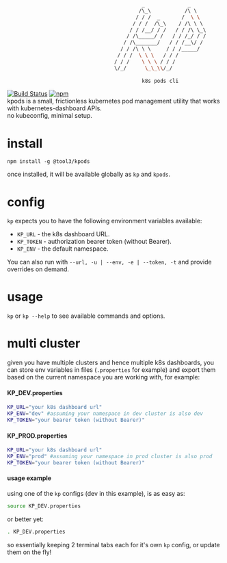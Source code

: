 ```bash
                                            _              _      
                                           /\_\           /\ \    
                                          / / /  _       /  \ \   
                                         / / /  /\_\    / /\ \ \  
                                        / / /__/ / /   / / /\ \_\ 
                                       / /\_____/ /   / / /_/ / / 
                                      / /\_______/   / / /__\/ /  
                                     / / /\ \ \     / / /_____/   
                                    / / /  \ \ \   / / /          
                                   / / /    \ \ \ / / /           
                                   \/_/      \_\_\\/_/
                                   
                                            k8s pods cli                   
```
[![Build Status](https://travis-ci.org/tool3/kpods.svg?branch=master)](https://travis-ci.org/tool3/kpods)   [![npm](https://img.shields.io/npm/dm/@tool3/kpods)](https://www.npmjs.com/package/@tool3/kpods)   
kpods is a small, frictionless kubernetes pod management utility that works with kubernetes-dashboard APIs.   
no kubeconfig, minimal setup.
 
# install
`npm install -g @tool3/kpods`

once installed, it will be available globally as `kp` and `kpods`.

# config
`kp` expects you to have the following environment variables available:   
- `KP_URL` - the k8s dashboard URL.   
- `KP_TOKEN` - authorization bearer token (without Bearer).  
- `KP_ENV` - the default namespace.
  
You can also run with `--url, -u | --env, -e | --token, -t` and provide overrides on demand.

# usage
`kp` or `kp --help` to see available commands and options.

# multi cluster 
given you have multiple clusters and hence multiple k8s dashboards, you can store env variables in files (`.properties` for example) and export them based on the current namespace you are working with, for example:   
#### KP_DEV.properties
```bash
KP_URL="your k8s dashboard url"
KP_ENV="dev" #assuming your namespace in dev cluster is also dev
KP_TOKEN="your bearer token (without Bearer)"
```
#### KP_PROD.properties
```bash
KP_URL="your k8s dashboard url"
KP_ENV="prod" #assuming your namespace in prod cluster is also prod
KP_TOKEN="your bearer token (without Bearer)"
```
#### usage example
using one of the `kp` configs (dev in this example), is as easy as:   
```bash
source KP_DEV.properties
```
or better yet:
```bash
. KP_DEV.properties
```

so essentially keeping 2 terminal tabs each for it's own `kp` config, or update them on the fly!
